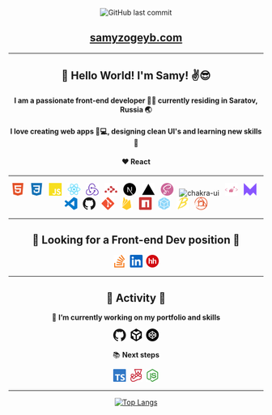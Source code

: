 <div align="center">

![GitHub last commit](https://img.shields.io/github/last-commit/SamyZog/SamyZog?label=Updated&style=for-the-badge)

[<h2>samyzogeyb.com</h2>](https://samyzogeyb.com)

<hr>

<h2 align="center">👋 Hello World! I'm Samy! ✌️😎</h2>

<h4 align="center">I am a passionate front-end developer 👨‍💻 currently residing in Saratov, Russia 🌏</h4>
<h4 align="center">I love creating web apps 📱💻, designing clean UI's and learning new skills 🤹</h4>
<h4 align="center">❤️ React</h4>

<hr>

<img src='svgs/html.svg' alt='html' title="html" height='25'>
&nbsp;
<img src='svgs/css.svg' alt='css' title="css" height='25'>
&nbsp;
<img src='svgs/js.svg' alt='javascript' title="javascript" height='25'>
&nbsp;
<img src='svgs/react.svg' alt='react' title="react" height='25'>
&nbsp;
<img src='svgs/redux.svg' alt="redux" height="25" title="redux"/>
&nbsp;
<img src='svgs/router.svg' alt='react router' title="react router" height='25'>
&nbsp;
<img src='svgs/next.svg' alt='nextjs' title="nextjs" height='25'>
&nbsp;
<img src='svgs/vercel.svg' alt='vercel' title="vercel" height='25'>
&nbsp;
<img src='svgs/sass.svg' alt='sass' title="sass" height='25'>
&nbsp;
<img src='svgs/.svg' alt='chakra-ui' title="chakra-ui" height='25'>
&nbsp;
<img src='svgs/sc.svg' alt='styled-components' title="styled-components" height='25'>
&nbsp;
<img src='svgs/framermotion.svg' alt='framer-motion' title="framer-motion" height='25'>
&nbsp;
<img src='svgs/vsc.svg' alt='vscode' title="vscode" height='25'>
&nbsp;
<img src='svgs/github.svg' alt='github' title="github" height='25'>
&nbsp;
<img src='svgs/git.svg' alt='git' title="git" height='25'>
&nbsp;
<img src='svgs/firebase.svg' alt='firebase' title="firebase" height='25'>
&nbsp;
<img src='svgs/npm.svg' alt='npm' title="npm" height='25'>
&nbsp;
<img src='svgs/webpack.svg' alt='webpack' title="webpack" height='25'>
&nbsp;
<img src='svgs/babel.svg' alt='babel' title="babel" height='25'>
&nbsp;
<img src='svgs/postcss.svg' alt='postcss' title="postcss" height='25'>

<hr>

<h2>🤙 Looking for a Front-end Dev position 🤙</h2>

[<img src='svgs/stackoverflow.svg' alt='stackoverflow/samz' title="stackoverflow/samz" height='25'>](https://stackoverflow.com/users/13417861/samz)&nbsp;&nbsp;[<img src='svgs/linkedin.svg' alt='linkedin' title="linkedin/samyzogeyb" height='25'>](https://www.linkedin.com/in/samyzogeyb/)&nbsp;&nbsp;[<img src='svgs/hh.png' alt='hh' title="hh" height='25'>](https://saratov.hh.ru/resume/7910018cff090f99860039ed1f41316d536869)

<hr>

<h2 align="center">🚀 Activity 🚀</h2>

🔭 **I’m currently working on my portfolio and skills**

[<img src='svgs/github.svg' height="25" title="github/SamyZog"/>](https://github.com/SamyZog)&nbsp;&nbsp;[<img src='svgs/codesandbox.svg' height="25" title="codesandbox/SamyZog"/>](https://codesandbox.io/u/SamyZog)&nbsp;&nbsp;[<img src='svgs/codepen.svg' height="25" title="codepen/samyzog"/>](https://codepen.io/samyzog)

📚 **Next steps**
  
[<img src='svgs/typescript.svg' alt="typescript" height="25" title="typescript"/>](https://www.typescriptlang.org/)&nbsp;&nbsp;[<img src='svgs/jest.svg' alt="jest" height="25" title="jest"/>](https://jestjs.io/)&nbsp;&nbsp;[<img src='svgs/node.svg' alt="nodejs" height="25" title="nodejs"/>](https://nodejs.org/en/)

<hr>

[![Top Langs](https://github-readme-stats.vercel.app/api/top-langs/?username=SamyZog&layout=compact)](https://github.com/SamyZog/github-readme-stats)

</div>
